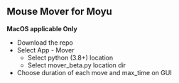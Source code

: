 ## Mouse Mover for Moyu

__MacOS applicable Only__

* Download the repo
* Select App - Mover
  * Select python (3.8+) location
  * Select mover_beta.py location dir
* Choose duration of each move and max_time on GUI
